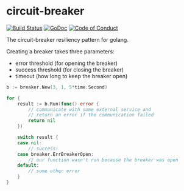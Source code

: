 circuit-breaker
===============

[![Build Status](https://travis-ci.org/donnol/go-resiliency.svg?branch=master)](https://travis-ci.org/donnol/go-resiliency)
[![GoDoc](https://godoc.org/github.com/donnol/go-resiliency/breaker?status.svg)](https://godoc.org/github.com/donnol/go-resiliency/breaker)
[![Code of Conduct](https://img.shields.io/badge/code%20of%20conduct-active-blue.svg)](https://donnol.github.io/conduct.html)

The circuit-breaker resiliency pattern for golang.

Creating a breaker takes three parameters:
- error threshold (for opening the breaker)
- success threshold (for closing the breaker)
- timeout (how long to keep the breaker open)

```go
b := breaker.New(3, 1, 5*time.Second)

for {
	result := b.Run(func() error {
		// communicate with some external service and
		// return an error if the communication failed
		return nil
	})

	switch result {
	case nil:
		// success!
	case breaker.ErrBreakerOpen:
		// our function wasn't run because the breaker was open
	default:
		// some other error
	}
}
```
